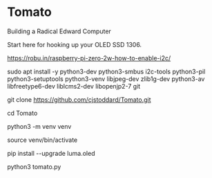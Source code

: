 # Tomato
Building a Radical Edward Computer

Start here for hooking up your OLED SSD 1306.

https://robu.in/raspberry-pi-zero-2w-how-to-enable-i2c/

sudo apt install -y python3-dev python3-smbus i2c-tools python3-pil python3-setuptools python3-venv libjpeg-dev zlib1g-dev python3-av libfreetype6-dev liblcms2-dev libopenjp2-7 git

git clone https://github.com/cjstoddard/Tomato.git

cd Tomato

python3 -m venv venv

source venv/bin/activate

pip install --upgrade luma.oled

python3 tomato.py
